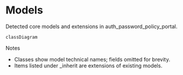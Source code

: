 # Models

Detected core models and extensions in auth_password_policy_portal.

```mermaid
classDiagram
```

Notes
- Classes show model technical names; fields omitted for brevity.
- Items listed under _inherit are extensions of existing models.
